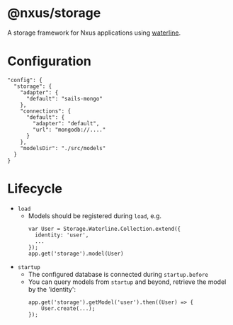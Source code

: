 # @nxus/storage
A storage framework for Nxus applications using [waterline](https://github.com/balderdashy/waterline).

# Configuration

  ```
  "config": {
    "storage": {
      "adapter": {
        "default": "sails-mongo"
      },
      "connections": {
        "default": {
          "adapter": "default",
          "url": "mongodb://...."
        }
      },
      "modelsDir": "./src/models"
    }
  }

  ```

# Lifecycle

 * `load`
   * Models should be registered during `load`, e.g.
     ```
     var User = Storage.Waterline.Collection.extend({
       identity: 'user',
       ...
     });
     app.get('storage').model(User)
     ```
 * `startup`
   * The configured database is connected during `startup.before`
   * You can query models from `startup` and beyond, retrieve the model by the 'identity':
     ```
     app.get('storage').getModel('user').then((User) => {
         User.create(...);
     });
     
     ```
 
